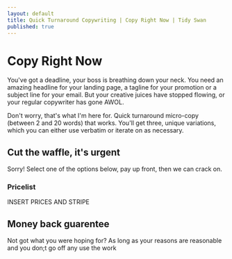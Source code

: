 ```yaml
---
layout: default
title: Quick Turnaround Copywriting | Copy Right Now | Tidy Swan
published: true
---
```


# Copy Right Now

You've got a deadline, your boss is breathing down your neck. You need an amazing headline for your landing page, a tagline for your promotion or a subject line for your email. But your creative juices have stopped flowing, or your regular copywriter has gone AWOL.

Don't worry, that's what I'm here for. Quick turnaround micro-copy (between 2 and 20 words) that works. You'll get three, unique variations, which you can either use verbatim or iterate on as necessary.

## Cut the waffle, it's urgent

Sorry! Select one of the options below, pay up front, then we can crack on.

### Pricelist

INSERT PRICES AND STRIPE

## Money back guarentee

Not got what you were hoping for? As long as your reasons are reasonable and you don;t go off any use the work
